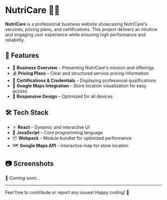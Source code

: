 # NutriCare 🥗💚

**NutriCare** is a professional business website showcasing NutriCare's services, pricing plans, and certifications. This project delivers an intuitive and engaging user experience while ensuring high performance and reliability.

## 🚀 Features
- 🏢 **Business Overview** – Presenting NutriCare's mission and offerings
- 💰 **Pricing Plans** – Clear and structured service pricing information
- 📜 **Certifications & Credentials** – Displaying professional qualifications
- 📍 **Google Maps Integration** – Store location visualization for easy access
- 📱 **Responsive Design** – Optimized for all devices

## 🛠️ Tech Stack
- ⚛️ **React** – Dynamic and interactive UI
- 📜 **JavaScript** – Core programming language
- 📦 **Webpack** – Module bundler for optimized performance
- 🗺 **Google Maps API** – Interactive map for store location

## 📷 Screenshots
🚧 *Coming soon...*


---
Feel free to contribute or report any issues! Happy coding! 🎉
